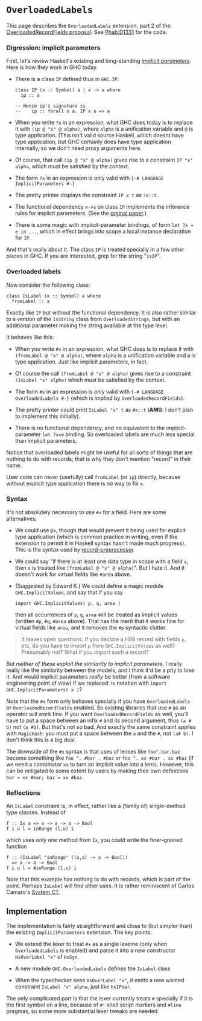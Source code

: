 


# `OverloadedLabels`



This page describes the `OverloadedLabels` extension, part 2 of the [OverloadedRecordFields proposal](records/overloaded-record-fields). See [
Phab:D1331](https://phabricator.haskell.org/D1331) for the code.


### Digression: implicit parameters



First, let's review Haskell's existing and long-standing *[
implicit parameters](https://downloads.haskell.org/~ghc/latest/docs/html/users_guide/other-type-extensions.html#implicit-parameters)*.
Here is how they work in GHC today.


- There is a class `IP` defined thus in `GHC.IP`:

  ```wiki
  class IP (x :: Symbol) a | x -> a where
    ip :: a

  -- Hence ip's signature is
  --    ip :: forall x a. IP x a => a
  ```
- When you write `?x` in an expression, what GHC does today is to replace it with `(ip @ "x" @ alpha)`, where `alpha` is a unification variable and `@` is type application.  (This isn't valid source Haskell, which doesnt have type application, but GHC certainly does have type application internally, so we don't need proxy arguments here.

- Of course, that call `(ip @ "x" @ alpha)` gives rise to a constraint `IP "x" alpha`, which must be satisfied by the context.

- The form `?x` in an expression is only valid with `{-# LANGUAGE ImplicitParameters #-}`

- The pretty printer displays the constraint `IP x t` as `?x::t`.

- The functional dependency `x->a` on class `IP` implements the inference rules for implicit parameters. (See the [
  orginal paper](http://galois.com/wp-content/uploads/2014/08/pub_JL_ImplicitParameters.pdf).)

- There is some magic with implicit-parameter bindings, of form `let ?x = e in ...`, which in effect brings into scope a local instance declaration for `IP`.


And that's really about it.  The class `IP` is treated specially in a few other places in GHC.  If you are interested, grep for the string "`isIP`".


### Overloaded labels



Now consider the following class:


```wiki
class IsLabel (x :: Symbol) a where
  fromLabel :: a
```


Exactly like `IP` but without the functional dependency. It is also rather similar to a version of the `IsString` class from `OverloadedStrings`, but with an additional parameter making the string available at the type level.



It behaves like this:


- When you write `#x` in an expression, what GHC does is to replace it with `(fromLabel @ "x" @ alpha)`, where `alpha` is a unification variable and `@` is type application.   Just like implicit parameters, in fact.

- Of course the call `(fromLabel @ "x" @ alpha)` gives rise to a constraint `(IsLabel "x" alpha)` which must be satisfied by the context.

- The form `#x` in an expression is only valid with `{-# LANGUAGE OverloadedLabels #-}` (which is implied by `OverloadedRecordFields`).

- The pretty printer could print `IsLabel "x" t` as `#x::t` (**AMG**: I don't plan to implement this initially).

- There is no functional dependency, and no equivalent to the implicit-parameter `let ?x=e` binding.  So overloaded labels are much less special than implicit parameters.


Notice that overloaded labels might be useful for all sorts of things that are nothing to do with records; that is why they don't mention "record" in their name.



User code can never (usefully) call `fromLabel` (or `ip`) directly, because without explicit type application there is no way to fix `x`.


### Syntax



It's not absolutely necessary to use `#x` for a field.  Here are some alternatives:


- We could use `@x`, though that would prevent it being used for explicit type application (which is common practice in writing, even if the extension to permit it in Haskell syntax hasn't made much progress). This is the syntax used by [
  record-preprocessor](http://hackage.haskell.org/package/record-preprocessor).

- We could say "if there is at least one data type in scope with a field `x`, then `x` is treated like `(fromLabel @ "x" @ alpha)`".  But I hate it.  And it doesn't work for virtual fields like `#area` above.

- (Suggested by Edward K.)  We could define a magic module `GHC.ImplicitValues`, and say that if you say

  ```wiki
  import GHC.ImplicitValues( p, q, area )
  ```

  then all occurrences of `p`, `q`, `area` will be treated as implicit values (written `#p`, `#q`, `#area` above).  That has the merit that it works fine for virtual fields like `area`, and it removes the `#p` syntactic clutter.

>
>
> It leaves open questions.  If you declare a H98 record with fields `p`, etc, do you have to import `p` from `GHC.ImplicitValues` as well?  Presumably not?  What if you *import* such a record?
>
>


But *neither of these exploit the similarity to implicit parameters*.
I really really like the similarity between the models, and I think it'd be a pity to lose it.
And would implicit parameters *really* be better (from a software engineering point of view) if we replaced `?x` notation with `import GHC.ImplicitParameters( x )`?



Note that the `#x` form only behaves specially if you have `OverloadedLabels` or `OverloadedRecordFields` enabled. So existing libraries that use `#` as an operator will work fine.  If you want `OverloadedRecordFields` as well, you'll have to put a space between an infix `#` and its second argument, thus `(a # b)` not `(a #b)`.  But that's not so bad. And exactly the same constraint applies with `MagicHash`: you must put a space between the `a` and the `#`, not `(a# b)`.  I don't think this is a big deal.



The downside of the `#x` syntax is that uses of lenses like `foo^.bar.baz` become something like `foo ^. #bar . #baz` or `foo ^. xx #bar . xx #baz` (if we need a combinator `xx` to turn an implicit value into a lens). However, this can be mitigated to some extent by users by making their own definitions `bar = xx #bar; baz = xx #baz`.


### Reflections



An `IsLabel` constraint is, in effect, rather like a (family of) single-method type classes.  Instead of


```wiki
f :: Ix a => a -> a -> a -> Bool
f i u l = inRange (l,u) i
```


which uses only one method from `Ix`, you could write the finer-grained function


```wiki
f :: (IsLabel "inRange" ((a,a) -> a -> Bool))
  => a -> a -> Bool
f i u l = #inRange (l,u) i
```


Note that this example has nothing to do with records, which is part of the point.
Perhaps `IsLabel` will find other uses.
It is rather reminiscent of Carlos Camaro's [
System CT](http://homepages.dcc.ufmg.br/~camarao/CT/).


## Implementation



The implementation is fairly straightforward and close to (but simpler than) the existing `ImplicitParameters` extension. The key points:


- We extend the lexer to treat `#x` as a single lexeme (only when `OverloadedLabels` is enabled) and parse it into a new constructor `HsOverLabel "x"` of `HsSyn`.

- A new module `GHC.OverloadedLabels` defines the `IsLabel` class

- When the typechecker sees `HsOverLabel "x"`, it emits a new wanted constraint `IsLabel "x" alpha`, just like `HsIPVar`.


The only complicated part is that the lexer currently treats `#` specially if it is the first symbol on a line, because of `#!` shell script markers and `#line` pragmas, so some more substantial lexer tweaks are needed.


